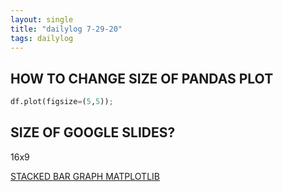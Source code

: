 ```yaml
---
layout: single
title: "dailylog 7-29-20"
tags: dailylog
---
```


## HOW TO CHANGE SIZE OF PANDAS PLOT

```python
df.plot(figsize=(5,5));
```

## SIZE OF GOOGLE SLIDES?

16x9

[STACKED BAR GRAPH MATPLOTLIB](https://matplotlib.org/3.1.1/gallery/lines_bars_and_markers/bar_stacked.html)

